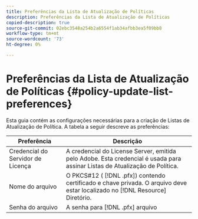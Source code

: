 ```yaml
---
title: Preferências da Lista de Atualização de Políticas
description: Preferências da Lista de Atualização de Políticas
copied-description: true
source-git-commit: 02ebc3548a254b2a6554f1ab34afbb3ea5f09bb8
workflow-type: tm+mt
source-wordcount: '73'
ht-degree: 0%

---
```


# Preferências da Lista de Atualização de Políticas {#policy-update-list-preferences}

Esta guia contém as configurações necessárias para a criação de Listas de Atualização de Política. A tabela a seguir descreve as preferências:

| Preferência | Descrição |
|---|---|
| Credencial do Servidor de Licença | A credencial do License Server, emitida pelo Adobe. Esta credencial é usada para assinar Listas de Atualização de Política. |
| Nome do arquivo | O PKCS#12 ( [!DNL .pfx]) contendo certificado e chave privada. O arquivo deve estar localizado no [!DNL Resource] Diretório. |
| Senha do arquivo | A senha para [!DNL .pfx] arquivo |
